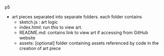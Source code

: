 p5

-   art pieces separated into separate folders. each folder contains
    -   sketch.js : art logic
    -   index.html: run this to view art.
    -   README.md: contains link to view art if accessing from GitHub website
    -   assets: [optional] folder containing assets referenced by code in the creation of art piece
